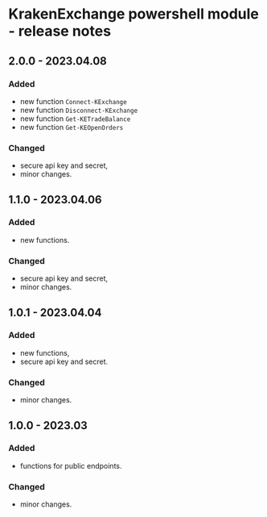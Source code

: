 # KrakenExchange powershell module - release notes

## 2.0.0 - 2023.04.08

### Added

- new function `Connect-KExchange`
- new function `Disconnect-KExchange`
- new function `Get-KETradeBalance`
- new function `Get-KEOpenOrders`

### Changed

- secure api key and secret,
- minor changes.

## 1.1.0 - 2023.04.06

### Added

- new functions.

### Changed

- secure api key and secret,
- minor changes.

## 1.0.1 - 2023.04.04

### Added

- new functions,
- secure api key and secret.

### Changed

- minor changes.

## 1.0.0 - 2023.03

### Added

- functions for public endpoints.

### Changed

- minor changes.

